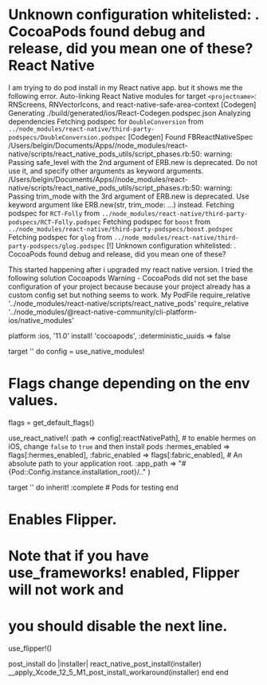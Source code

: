 
# Unknown configuration whitelisted: . CocoaPods found debug and release, did you mean one of these? React Native

I am trying to do pod install in my React native app. but it shows me the following error.
Auto-linking React Native modules for target `<projectname>`: RNScreens, RNVectorIcons, and react-native-safe-area-context
[Codegen] Generating ./build/generated/ios/React-Codegen.podspec.json
Analyzing dependencies
Fetching podspec for `DoubleConversion` from `../node_modules/react-native/third-party-podspecs/DoubleConversion.podspec`
[Codegen] Found FBReactNativeSpec
/Users/belgin/Documents/Apps/<projectname>/node_modules/react-native/scripts/react_native_pods_utils/script_phases.rb:50: warning: Passing safe_level with the 2nd argument of ERB.new is deprecated. Do not use it, and specify other arguments as keyword arguments.
/Users/belgin/Documents/Apps/<projectname>/node_modules/react-native/scripts/react_native_pods_utils/script_phases.rb:50: warning: Passing trim_mode with the 3rd argument of ERB.new is deprecated. Use keyword argument like ERB.new(str, trim_mode: ...) instead.
Fetching podspec for `RCT-Folly` from `../node_modules/react-native/third-party-podspecs/RCT-Folly.podspec`
Fetching podspec for `boost` from `../node_modules/react-native/third-party-podspecs/boost.podspec`
Fetching podspec for `glog` from `../node_modules/react-native/third-party-podspecs/glog.podspec`
[!] Unknown configuration whitelisted: . CocoaPods found debug and release, did you mean one of these?

This started happening after i upgraded my react native version. I tried the following solution
Cocoapods Warning - CocoaPods did not set the base configuration of your project because because your project already has a custom config set
but nothing seems to work.
My PodFile
require_relative '../node_modules/react-native/scripts/react_native_pods'
require_relative '../node_modules/@react-native-community/cli-platform-ios/native_modules'

platform :ios, '11.0'
install! 'cocoapods', :deterministic_uuids => false

target '<ProjectName>' do
  config = use_native_modules!

  # Flags change depending on the env values.
  flags = get_default_flags()

  use_react_native!(
    :path => config[:reactNativePath],
    # to enable hermes on iOS, change `false` to `true` and then install pods
    :hermes_enabled => flags[:hermes_enabled],
    :fabric_enabled => flags[:fabric_enabled],
    # An absolute path to your application root.
    :app_path => "#{Pod::Config.instance.installation_root}/.."
  )

  target '<ProjectName>' do
    inherit! :complete
    # Pods for testing
  end

  # Enables Flipper.
  #
  # Note that if you have use_frameworks! enabled, Flipper will not work and
  # you should disable the next line.
  use_flipper!()

  post_install do |installer|
    react_native_post_install(installer)
    __apply_Xcode_12_5_M1_post_install_workaround(installer)
  end
end



        